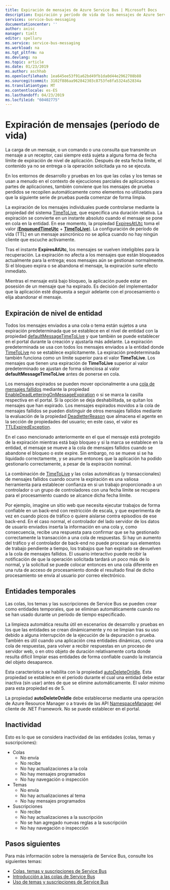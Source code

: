 ```yaml
---
title: Expiración de mensajes de Azure Service Bus | Microsoft Docs
description: Expiración y período de vida de los mensajes de Azure Service Bus
services: service-bus-messaging
documentationcenter: ''
author: axisc
manager: timlt
editor: spelluru
ms.service: service-bus-messaging
ms.workload: na
ms.tgt_pltfrm: na
ms.devlang: na
ms.topic: article
ms.date: 01/23/2019
ms.author: aschhab
ms.openlocfilehash: 1ea645ee53f91a62bd49fb1da0d44e2962708b88
ms.sourcegitcommit: 3102f886aa962842303c8753fe8fa5324a52834a
ms.translationtype: MT
ms.contentlocale: es-ES
ms.lasthandoff: 04/23/2019
ms.locfileid: "60402775"
---
```

# <a name="message-expiration-time-to-live"></a>Expiración de mensajes (período de vida)

La carga de un mensaje, o un comando o una consulta que transmite un mensaje a un receptor, casi siempre está sujeta a alguna forma de fecha límite de expiración de nivel de aplicación. Después de esta fecha límite, el contenido ya no se entrega o la operación solicitada ya no se ejecuta.

En los entornos de desarrollo y pruebas en los que las colas y los temas se usan a menudo en el contexto de ejecuciones parciales de aplicaciones o partes de aplicaciones, también conviene que los mensajes de prueba perdidos se recopilen automáticamente como elementos no utilizados para que la siguiente serie de pruebas pueda comenzar de forma limpia.

La expiración de los mensajes individuales puede controlarse mediante la propiedad del sistema [TimeToLive](/dotnet/api/microsoft.azure.servicebus.message.timetolive#Microsoft_Azure_ServiceBus_Message_TimeToLive), que especifica una duración relativa. La expiración se convierte en un instante absoluto cuando el mensaje se pone en cola en la entidad. En ese momento, la propiedad [ExpiresAtUtc](/dotnet/api/microsoft.azure.servicebus.message.expiresatutc) toma el valor [(**EnqueuedTimeUtc**](/dotnet/api/microsoft.servicebus.messaging.brokeredmessage.enqueuedtimeutc#Microsoft_ServiceBus_Messaging_BrokeredMessage_EnqueuedTimeUtc) + [**TimeToLive**)](/dotnet/api/microsoft.azure.servicebus.message.timetolive#Microsoft_Azure_ServiceBus_Message_TimeToLive). La configuración de período de vida (TTL) en un mensaje asincrónico no se aplica cuando no hay ningún cliente que escuche activamente.

Tras el instante **ExpiresAtUtc**, los mensajes se vuelven inteligibles para la recuperación. La expiración no afecta a los mensajes que están bloqueados actualmente para la entrega; esos mensajes aún se gestionan normalmente. Si el bloqueo expira o se abandona el mensaje, la expiración surte efecto inmediato.

Mientras el mensaje está bajo bloqueo, la aplicación puede estar en posesión de un mensaje que ha expirado. Es decisión del implementador que la aplicación esté dispuesta a seguir adelante con el procesamiento o elija abandonar el mensaje.

## <a name="entity-level-expiration"></a>Expiración de nivel de entidad

Todos los mensajes enviados a una cola o tema están sujetos a una expiración predeterminada que se establece en el nivel de entidad con la propiedad [defaultMessageTimeToLive](/azure/templates/microsoft.servicebus/namespaces/queues) y que también se puede establecer en el portal durante la creación y ajustarla más adelante. La expiración predeterminada se usa con todos los mensajes enviados a la entidad donde [TimeToLive](/dotnet/api/microsoft.azure.servicebus.message.timetolive#Microsoft_Azure_ServiceBus_Message_TimeToLive) no se establece explícitamente. La expiración predeterminada también funciona como un límite superior para el valor **TimeToLive**. Los mensajes que tienen una expiración de **TimeToLive** superior al valor predeterminado se ajustan de forma silenciosa al valor **defaultMessageTimeToLive** antes de ponerse en cola.

Los mensajes expirados se pueden mover opcionalmente a una [cola de mensajes fallidos](service-bus-dead-letter-queues.md) mediante la propiedad [EnableDeadLetteringOnMessageExpiration](/dotnet/api/microsoft.servicebus.messaging.queuedescription.enabledeadletteringonmessageexpiration#Microsoft_ServiceBus_Messaging_QueueDescription_EnableDeadLetteringOnMessageExpiration) o si se marca la casilla respectiva en el portal. Si la opción se deja deshabilitada, se quitan los mensajes que han expirado. Los mensajes expirados movidos a la cola de mensajes fallidos se pueden distinguir de otros mensajes fallidos mediante la evaluación de la propiedad [DeadletterReason](service-bus-dead-letter-queues.md#moving-messages-to-the-dlq) que almacena el agente en la sección de propiedades del usuario; en este caso, el valor es [TTLExpiredException](service-bus-dead-letter-queues.md#moving-messages-to-the-dlq).

En el caso mencionado anteriormente en el que el mensaje está protegido de la expiración mientras está bajo bloqueo y si la marca se establece en la entidad, el mensaje se mueve a la cola de mensajes fallidos cuando se abandone el bloqueo o este expire. Sin embargo, no se mueve si se ha liquidado correctamente, y se asume entonces que la aplicación ha podido gestionarlo correctamente, a pesar de la expiración nominal.

La combinación de [TimeToLive](/dotnet/api/microsoft.azure.servicebus.message.timetolive#Microsoft_Azure_ServiceBus_Message_TimeToLive) y las colas automáticas (y transaccionales) de mensajes fallidos cuando ocurre la expiración es una valiosa herramienta para establecer confianza en si un trabajo proporcionado a un controlador o un grupo de controladores con una fecha límite se recupera para el procesamiento cuando se alcance dicha fecha límite.

Por ejemplo, imagine un sitio web que necesita ejecutar trabajos de forma confiable en un back-end con restricción de escala, y que experimenta de vez en cuando picos de tráfico o quiere aislarse contra episodios de ese back-end. En el caso normal, el controlador del lado servidor de los datos de usuario enviados inserta la información en una cola y, como consecuencia, recibe una respuesta para confirmar que se ha gestionado correctamente la transacción a una cola de respuestas. Si hay un aumento del tráfico y el controlador de back-end no puede procesar sus elementos de trabajo pendiente a tiempo, los trabajos que han expirado se devuelven a la cola de mensajes fallidos. El usuario interactivo puede recibir la notificación de que la operación solicitada tardará un poco más de lo normal, y la solicitud se puede colocar entonces en una cola diferente en una ruta de acceso de procesamiento donde el resultado final de dicho procesamiento se envía al usuario por correo electrónico. 


## <a name="temporary-entities"></a>Entidades temporales

Las colas, los temas y las suscripciones de Service Bus se pueden crear como entidades temporales, que se eliminan automáticamente cuando no se han usado durante un período de tiempo especificado.
 
La limpieza automática resulta útil en escenarios de desarrollo y pruebas en los que las entidades se crean dinámicamente y no se limpian tras su uso debido a alguna interrupción de la ejecución de la depuración o prueba. También es útil cuando una aplicación crea entidades dinámicas, como una cola de respuestas, para volver a recibir respuestas en un proceso de servidor web, o en otro objeto de duración relativamente corta donde resulta difícil limpiar esas entidades de forma confiable cuando la instancia del objeto desaparece.

Esta característica se habilita con la propiedad [autoDeleteOnIdle](/azure/templates/microsoft.servicebus/namespaces/queues). Esta propiedad se establece en el período durante el cual una entidad debe estar inactiva (sin usar) antes de que se elimine automáticamente. El valor mínimo para esta propiedad es de 5.
 
La propiedad **autoDeleteOnIdle** debe establecerse mediante una operación de Azure Resource Manager o a través de las API [NamespaceManager](/dotnet/api/microsoft.servicebus.namespacemanager) del cliente de .NET Framework. No se puede establecer en el portal.

## <a name="idleness"></a>Inactividad

Esto es lo que se considera inactividad de las entidades (colas, temas y suscripciones):

- Colas
    - No envía  
    - No recibe  
    - No hay actualizaciones a la cola  
    - No hay mensajes programados  
    - No hay navegación o inspección 
- Temas  
    - No envía  
    - No hay actualizaciones al tema  
    - No hay mensajes programados 
- Suscripciones
    - No recibe  
    - No hay actualizaciones a la suscripción  
    - No se han agregado nuevas reglas a la suscripción  
    - No hay navegación o inspección  
 


## <a name="next-steps"></a>Pasos siguientes

Para más información sobre la mensajería de Service Bus, consulte los siguientes temas:

* [Colas, temas y suscripciones de Service Bus](service-bus-queues-topics-subscriptions.md)
* [Introducción a las colas de Service Bus](service-bus-dotnet-get-started-with-queues.md)
* [Uso de temas y suscripciones de Service Bus](service-bus-dotnet-how-to-use-topics-subscriptions.md)